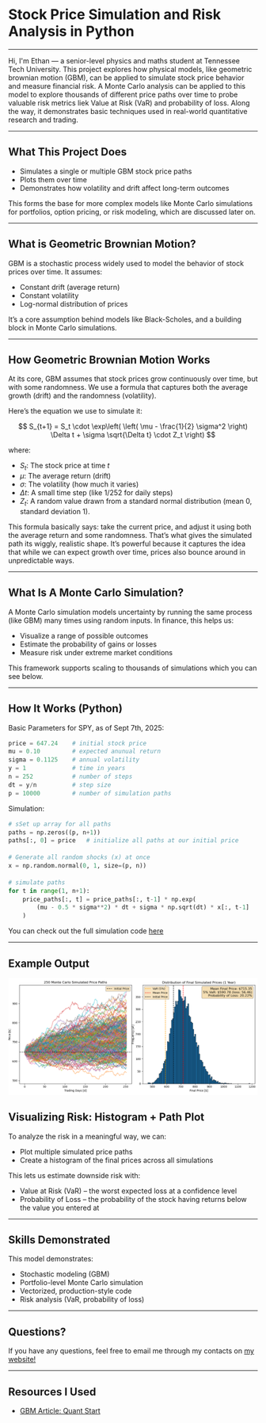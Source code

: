 # Stock Price Simulation and Risk Analysis in Python

---

Hi, I'm Ethan — a senior-level physics and maths student at Tennessee Tech University. This project explores how physical models, like geometric brownian motion (GBM), can be applied to simulate stock price behavior and measure financial risk. A Monte Carlo analysis can be applied to this model to explore thousands of different price paths over time to probe valuable risk metrics liek Value at Risk (VaR) and probability of loss. Along the way, it demonstrates basic techniques used in real-world quantitative research and trading.

---

## What This Project Does

* Simulates a single or multiple GBM stock price paths
* Plots them over time
* Demonstrates how volatility and drift affect long-term outcomes

This forms the base for more complex models like Monte Carlo simulations for portfolios, option pricing, or risk modeling, which are discussed later on.

---

## What is Geometric Brownian Motion?

GBM is a stochastic process widely used to model the behavior of stock prices over time. It assumes:

* Constant drift (average return)
* Constant volatility
* Log-normal distribution of prices

It’s a core assumption behind models like Black-Scholes, and a building block in Monte Carlo simulations.

---

## How Geometric Brownian Motion Works

At its core, GBM assumes that stock prices grow continuously over time, but with some randomness. We use a formula that captures both the average growth (drift) and the randomness (volatility).

Here’s the equation we use to simulate it:

$$
S_{t+1} = S_t \cdot \exp\left( \left( \mu - \frac{1}{2} \sigma^2 \right) \Delta t + \sigma \sqrt{\Delta t} \cdot Z_t \right)
$$

where:

* $S_t$: The stock price at time $t$
* $\mu$: The average return (drift)
* $\sigma$: The volatility (how much it varies)
* $\Delta t$: A small time step (like 1/252 for daily steps)
* $Z_t$: A random value drawn from a standard normal distribution (mean 0, standard deviation 1). 

This formula basically says: take the current price, and adjust it using both the average return and some randomness. That’s what gives the simulated path its wiggly, realistic shape. It’s powerful because it captures the idea that while we can expect growth over time, prices also bounce around in unpredictable ways.

---

## What Is A Monte Carlo Simulation?

A Monte Carlo simulation models uncertainty by running the same process (like GBM) many times using random inputs. In finance, this helps us:

- Visualize a range of possible outcomes
- Estimate the probability of gains or losses
- Measure risk under extreme market conditions

This framework supports scaling to thousands of simulations which you can see below.

---
## How It Works (Python)

Basic Parameters for SPY, as of Sept 7th, 2025:

```python
price = 647.24    # initial stock price
mu = 0.10         # expected anunual return
sigma = 0.1125    # annual volatility
y = 1             # time in years
n = 252           # number of steps
dt = y/n          # step size
p = 10000         # number of simulation paths
```

Simulation:
```python
# sSet up array for all paths
paths = np.zeros((p, n+1))
paths[:, 0] = price   # initialize all paths at our initial price

# Generate all random shocks (x) at once
x = np.random.normal(0, 1, size=(p, n))

# simulate paths
for t in range(1, n+1):
    price_paths[:, t] = price_paths[:, t-1] * np.exp(
        (mu - 0.5 * sigma**2) * dt + sigma * np.sqrt(dt) * x[:, t-1]
    )
```

You can check out the full simulation code [here](https://github.com/ewhites/stock-montecarlo-gbm/blob/main/gbm_montecarlo.py)

---
## Example Output

![Portfolio Simulation Output](https://github.com/ewhites/stock-montecarlo-gbm/blob/main/simulation.png)

## Visualizing Risk: Histogram + Path Plot

To analyze the risk in a meaningful way, we can:

- Plot multiple simulated price paths
- Create a histogram of the final prices across all simulations

This lets us estimate downside risk with:

- Value at Risk (VaR) – the worst expected loss at a confidence level
- Probability of Loss – the probability of the stock having returns below the value you entered at

---

## Skills Demonstrated

This model demonstrates:

* Stochastic modeling (GBM)
* Portfolio-level Monte Carlo simulation
* Vectorized, production-style code
* Risk analysis (VaR, probability of loss)

---

## Questions?

If you have any questions, feel free to email me through my contacts on [my website!](ewhites.github.io)

---

## Resources I Used

* [GBM Article: Quant Start](https://www.quantstart.com/articles/geometric-brownian-motion-simulation-with-python/)
